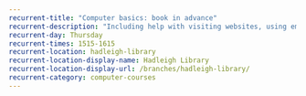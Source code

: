 ```yaml
---
recurrent-title: "Computer basics: book in advance"
recurrent-description: "Including help with visiting websites, using email and accessing the Suffolk Libraries catalogue and eLibrary services."
recurrent-day: Thursday
recurrent-times: 1515-1615
recurrent-location: hadleigh-library
recurrent-location-display-name: Hadleigh Library
recurrent-location-display-url: /branches/hadleigh-library/
recurrent-category: computer-courses
---
```

